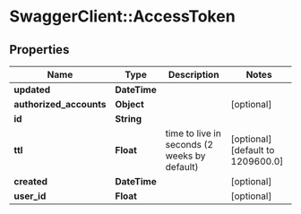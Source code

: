 # SwaggerClient::AccessToken

## Properties
Name | Type | Description | Notes
------------ | ------------- | ------------- | -------------
**updated** | **DateTime** |  | 
**authorized_accounts** | **Object** |  | [optional] 
**id** | **String** |  | 
**ttl** | **Float** | time to live in seconds (2 weeks by default) | [optional] [default to 1209600.0]
**created** | **DateTime** |  | [optional] 
**user_id** | **Float** |  | [optional] 


